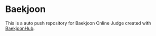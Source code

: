 # Baekjoon

This is a auto push repository for Baekjoon Online Judge created with [BaekjoonHub](https://github.com/BaekjoonHub/BaekjoonHub).
